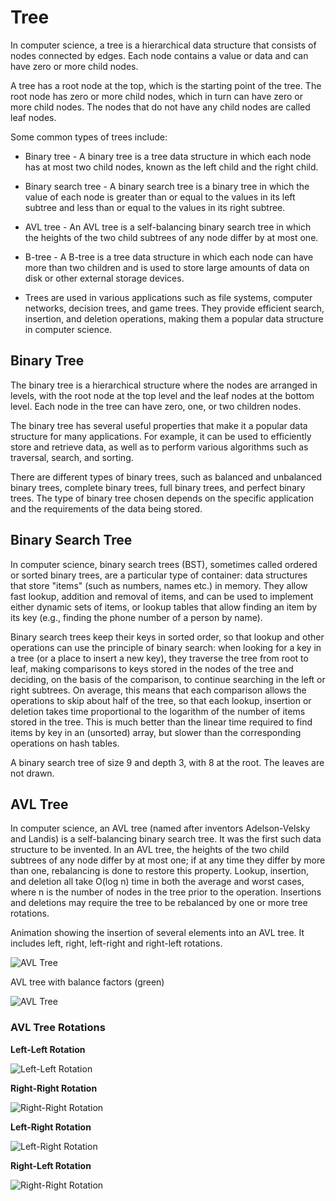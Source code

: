 # Tree

In computer science, a tree is a hierarchical data structure that consists of nodes connected by edges. Each node contains a value or data and can have zero or more child nodes.

A tree has a root node at the top, which is the starting point of the tree. The root node has zero or more child nodes, which in turn can have zero or more child nodes. The nodes that do not have any child nodes are called leaf nodes.

Some common types of trees include:

- Binary tree - A binary tree is a tree data structure in which each node has at most two child nodes, known as the left child and the right child.

- Binary search tree - A binary search tree is a binary tree in which the value of each node is greater than or equal to the values in its left subtree and less than or equal to the values in its right subtree.

- AVL tree - An AVL tree is a self-balancing binary search tree in which the heights of the two child subtrees of any node differ by at most one.

- B-tree - A B-tree is a tree data structure in which each node can have more than two children and is used to store large amounts of data on disk or other external storage devices.

- Trees are used in various applications such as file systems, computer networks, decision trees, and game trees. They provide efficient search, insertion, and deletion operations, making them a popular data structure in computer science.

## Binary Tree

The binary tree is a hierarchical structure where the nodes are arranged in levels, with the root node at the top level and the leaf nodes at the bottom level. Each node in the tree can have zero, one, or two children nodes.

The binary tree has several useful properties that make it a popular data structure for many applications. For example, it can be used to efficiently store and retrieve data, as well as to perform various algorithms such as traversal, search, and sorting.

There are different types of binary trees, such as balanced and unbalanced binary trees, complete binary trees, full binary trees, and perfect binary trees. The type of binary tree chosen depends on the specific application and the requirements of the data being stored.

## Binary Search Tree

In computer science, binary search trees (BST), sometimes called ordered or sorted binary trees, are a particular type of container: data structures that store "items" (such as numbers, names etc.) in memory. They allow fast lookup, addition and removal of items, and can be used to implement either dynamic sets of items, or lookup tables that allow finding an item by its key (e.g., finding the phone number of a person by name).

Binary search trees keep their keys in sorted order, so that lookup and other operations can use the principle of binary search: when looking for a key in a tree (or a place to insert a new key), they traverse the tree from root to leaf, making comparisons to keys stored in the nodes of the tree and deciding, on the basis of the comparison, to continue searching in the left or right subtrees. On average, this means that each comparison allows the operations to skip about half of the tree, so that each lookup, insertion or deletion takes time proportional to the logarithm of the number of items stored in the tree. This is much better than the linear time required to find items by key in an (unsorted) array, but slower than the corresponding operations on hash tables.

A binary search tree of size 9 and depth 3, with 8 at the root. The leaves are not drawn.

## AVL Tree

In computer science, an AVL tree (named after inventors Adelson-Velsky and Landis) is a self-balancing binary search tree. It was the first such data structure to be invented. In an AVL tree, the heights of the two child subtrees of any node differ by at most one; if at any time they differ by more than one, rebalancing is done to restore this property. Lookup, insertion, and deletion all take O(log n) time in both the average and worst cases, where n is the number of nodes in the tree prior to the operation. Insertions and deletions may require the tree to be rebalanced by one or more tree rotations.

Animation showing the insertion of several elements into an AVL tree. It includes left, right, left-right and right-left rotations.

![AVL Tree](https://upload.wikimedia.org/wikipedia/commons/f/fd/AVL_Tree_Example.gif)

AVL tree with balance factors (green)

![AVL Tree](https://upload.wikimedia.org/wikipedia/commons/a/ad/AVL-tree-wBalance_K.svg)

### AVL Tree Rotations

**Left-Left Rotation**

![Left-Left Rotation](http://btechsmartclass.com/data_structures/ds_images/LL%20Rotation.png)

**Right-Right Rotation**

![Right-Right Rotation](http://btechsmartclass.com/data_structures/ds_images/RR%20Rotation.png)

**Left-Right Rotation**

![Left-Right Rotation](http://btechsmartclass.com/data_structures/ds_images/LR%20Rotation.png)

**Right-Left Rotation**

![Right-Right Rotation](http://btechsmartclass.com/data_structures/ds_images/RL%20Rotation.png)
